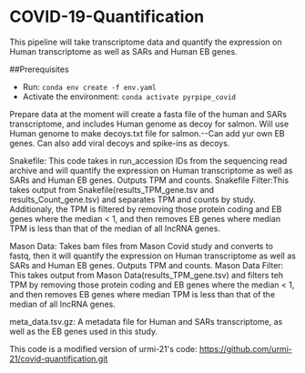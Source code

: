 # COVID-19-Quantification
This pipeline will take transcriptome data and quantify the expression on Human transcriptome as well as SARs and Human EB genes. 

##Prerequisites
* Run: `conda env create -f env.yaml`
* Activate the environment: `conda activate pyrpipe_covid`


Prepare data at the moment will create a fasta file of the human and SARs transcriptome, and includes Human genome as decoy for salmon. Will use Human genome to make decoys.txt file for salmon.--Can add yur own EB genes. Can also add viral decoys and spike-ins as decoys. 

Snakefile: This code takes in run_accession IDs from the sequencing read archive and will quantify the expression on Human transcriptome as well as SARs and Human EB genes. Outputs TPM and counts. 
Snakefile Filter:This takes output from Snakefile(results_TPM_gene.tsv and results_Count_gene.tsv) and separates TPM and counts by study. Additionaly, the TPM is filtered by removing those protein coding and EB genes where the median < 1, and then removes EB genes where median TPM is less than that of the median of all lncRNA genes. 

Mason Data: Takes bam files from Mason Covid study and converts to fastq, then it will quantify the expression on Human transcriptome as well as SARs and Human EB genes. Outputs TPM and counts.
Mason Data Filter: This takes output from Mason Data(results_TPM_gene.tsv) and filters teh TPM by removing those protein coding and EB genes where the median < 1, and then removes EB genes where median TPM is less than that of the median of all lncRNA genes. 

meta_data.tsv.gz: A metadata file for Human and SARs transcriptome, as well as the EB genes used in this study. 



This code is a modified version of urmi-21's code: https://github.com/urmi-21/covid-quantification.git






